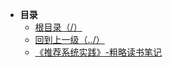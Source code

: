 * **目录**
  * [根目录（/）](/README)
  * [回到上一级（../）](/README)
  * [《推荐系统实践》-粗略读书笔记](/study/推荐系统/《推荐系统实践》-粗略读书笔记)
